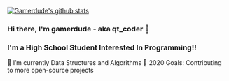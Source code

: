 [![Gamerdude's github stats](https://github-readme-stats.vercel.app/api?username=gamerdude333&show_icons=true&theme=synthwave)](https://github.com/gamerdude333/github-readme-stats)

### Hi there, I'm gamerdude - aka qt_coder 👋


### I'm a High School Student Interested In Programming!!
🌱 I’m currently Data Structures and Algorithms
🥅 2020 Goals: Contributing to more open-source projects


[instagram]: https://instagram.com/qt_coder
